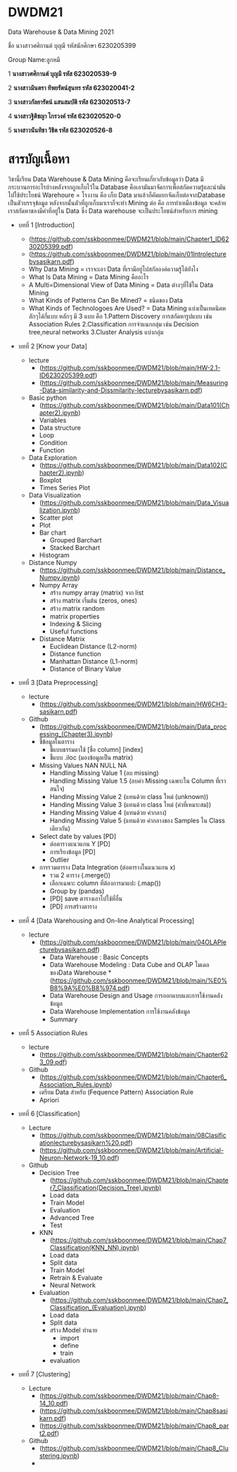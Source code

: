 # DWDM21
Data Warehouse &amp;  Data Mining 2021

ชื่อ นางสาวศศิกานต์  บุญมี รหัสนักศึกษา 6230205399

Group Name:ลูกหมี

1 **นางสาวศศิกานต์ บุญมี
รหัส 623020539-9**

2 **นางสาวมินตรา ทิพยรัตน์สุนทร
รหัส 623020041-2**

3 **นางสาวกัลยารัตน์ แสนสมบัติ
รหัส 623020513-7**

4 **นางสาวฐิติชญา ไกรวงค์
รหัส 623020520-0**

5 **นางสาวนันทิชา วิชิต
รหัส 623020526-8**

# สารบัญเนื้อหา

วิชานี้เรียน Data Warehouse & Data Mining คือจะเรียนเกี่ยวกับข้อมูลว่า Data มีกระบวนการอะไรบ้างหลังจากถูกเก็บไว้ใน Database คือเอามันมาจัดการเพื่อสกัดความรู้และนำมันไปใช้ประโยชน์
Warehoure = โรงงาน คือ เก็บ Data มาแล้วก็คัดแยกจัดเก็บต่อจากDatabase เป็นตัวบรรจุข้อมูล หลังจากนั้นตัวที่ถูกเก็บมาเราก็จะทำ Mining ต่อ คือ การทำเหมืองข้อมูล จะคล้ายเราสกัดหาของมีค่าที่อยู่ใน Data 
ซึ่ง Data warehouse จะเป็นประโยชน์สำหรับการ mining

* บทที่ 1 [Introduction]
  * (https://github.com/sskboonmee/DWDM21/blob/main/Chapter1_ID6230205399.pdf)
  * (https://github.com/sskboonmee/DWDM21/blob/main/01Introlecturebysasikarn.pdf)
  * Why Data Mining = เราจะเอา Data ที่เรามีอยู่ไปสกัลองค์ความรู้ได้ยังไง 
  * What Is Data Mining = Data Mining คืออะไร
  * A Multi=Dimensional View of Data Mining = Data ต่างๆที่ใช้ใน Data Mining 
  * What Kinds of Patterns Can Be Mined? = ชนิดของ Data 
  * What Kinds of Technologoes Are Used? = Data Mining แบ่งเป็นเทคนิคหลักๆได้กี่แบบ
    หลักๆ มี 3 แบบ คือ 
    1.Pattern Discovery การสกัดหารูปแบบ  เช่น Association Rules 
    2.Classification การจำแนกกลุ่ม เช่น Decision tree,neural networks 
    3.Cluster Analysis แบ่งกลุ่ม 

* บทที่ 2 [Know your Data] 
  * lecture
    * (https://github.com/sskboonmee/DWDM21/blob/main/HW-2.1-ID6230205399.pdf)
    * (https://github.com/sskboonmee/DWDM21/blob/main/Measuring-Data-similarity-and-Dissmilarity-lecturebysasikarn.pdf)
  * Basic python
    * (https://github.com/sskboonmee/DWDM21/blob/main/Data101(Chapter2).ipynb)
     * Variables
     * Data structure
     * Loop
     * Condition
     * Function
  * Data Exploration
    * (https://github.com/sskboonmee/DWDM21/blob/main/Data102(Chapter2).ipynb) 
     * Boxplot
     * Times Series Plot 
  * Data Visualization 
    * (https://github.com/sskboonmee/DWDM21/blob/main/Data_Visualization.ipynb)
     * Scatter plot
     * Plot
     * Bar chart
       * Grouped Barchart
       * Stacked Barchart
     * Histogram 
  * Distance Numpy
    * (https://github.com/sskboonmee/DWDM21/blob/main/Distance_Numpy.ipynb)
     * Numpy Array
       * สร้าง numpy array (matrix) จาก list
       * สร้าง matrix เริ่มต้น (zeros, ones)
       * สร้าง matrix random 
       * matrix properties
       * Indexing & Slicing
       * Useful functions
     * Distance Matrix
       * Euclidean Distance (L2-norm)
       * Distance function
       * Manhattan Distance (L1-norm)
       * Distance of Binary Value
* บทที่ 3 [Data Preprocessing]
  * lecture  
     * (https://github.com/sskboonmee/DWDM21/blob/main/HW6CH3-sasikarn.pdf)
  * Github
     * (https://github.com/sskboonmee/DWDM21/blob/main/Data_processing_(Chapter3).ipynb)
     * ชี้ข้อมูลในตาราง
       * ชี้แบบธรรมดาใช้ [ชื่อ column] [index]
       * ชี้แบบ .iloc (มองข้อมูลเป็น matrix)
     * Missing Values NAN NULL NA
       * Handling Missing Value 1 (ลบ missing)
       * Handling Missing Value 1.5 (ลบค่า Missing เฉพาะใน Column ที่เราสนใจ)
       * Handing Missing Value 2 (แทนด้วย class ใหม่ (unknown))
       * Handing Missing Value 3 (แทนด้วย class ใหม่ (ค่าที่เหมาะสม))
       * Handing Missing Value 4 (แทนด้วย ค่ากลาง)
       * Handing Missing Value 5 (แทนด้วย ค่ากลางของ Samples ใน Class เดียวกัน)
     * Select date by values [PD]
       * ต่อตารางแนวแกน Y [PD]
       * การเรียงข้อมูล [PD]
       * Outlier
     * การรวมตาราง Data Integration (ต่อตารางในแนวแกน x)
       * รวม 2 ตาราง (.merge())
       * เลือกเฉพาะ column ที่ต้องการมาแปะ (.map())
       * Group by (pandas)
       * [PD] save ตารางเอาไปใช้ที่อื่น
       * [PD] การสร้างตาราง
* บทที่ 4 [Data Warehousing and On-line Analytical Processing]
  * lecture 
    * (https://github.com/sskboonmee/DWDM21/blob/main/04OLAPlecturebysasikarn.pdf) 
      * Data Warehouse : Basic Concepts 
      * Data Warehouse Modeling : Data Cube and OLAP  โมเดลของData Warehouse
       *(https://github.com/sskboonmee/DWDM21/blob/main/%E0%B8%9A%E0%B8%974.pdf)
      * Data Warehouse Design and Usage การออกแบบและการใช้งานคลังข้อมูล
      * Data Warehouse Implementation การใช้งานคลังข้อมูล
      * Summary 
* บทที่ 5 Association Rules
  * lecture
    * (https://github.com/sskboonmee/DWDM21/blob/main/Chapter623_09.pdf)  
  * Github 
    * (https://github.com/sskboonmee/DWDM21/blob/main/Chapter6_Association_Rules.ipynb)  
    * เตรียม Data สำหรับ (Fequence Pattern) Association Rule
    * Apriori
* บทที่ 6 [Classification]
  * Lecture
    * (https://github.com/sskboonmee/DWDM21/blob/main/08Clasificationlecturebysasikarn%20.pdf)
    * (https://github.com/sskboonmee/DWDM21/blob/main/Artificial-Neuron-Network-19_10.pdf)
  * Github
    * Decision Tree
      * (https://github.com/sskboonmee/DWDM21/blob/main/Chapter7_Classification(Decision_Tree).ipynb)
      * Load data
      * Train Model
      * Evaluation
      * Advanced Tree
      * Test
    * KNN
      * (https://github.com/sskboonmee/DWDM21/blob/main/Chap7Classification(KNN_NN).ipynb)
      * Load data
      * Split data
      * Train Model 
      * Retrain & Evaluate
      * Neural Network
    * Evaluation
      * (https://github.com/sskboonmee/DWDM21/blob/main/Chap7_Classification_(Evaluation).ipynb)
      * Load data
      * Split data     
      * สร้าง Model ทำนาย
        * import
        * define
        * train
      * evaluation
* บทที่ 7 [Clustering]  
  * Lecture
    * (https://github.com/sskboonmee/DWDM21/blob/main/Chap8-14_10.pdf)  
    * (https://github.com/sskboonmee/DWDM21/blob/main/Chap8sasikarn.pdf) 
    * (https://github.com/sskboonmee/DWDM21/blob/main/Chap8_part2.pdf)  
  * Github
    * (https://github.com/sskboonmee/DWDM21/blob/main/Chap8_Clustering.ipynb) 
    *    
